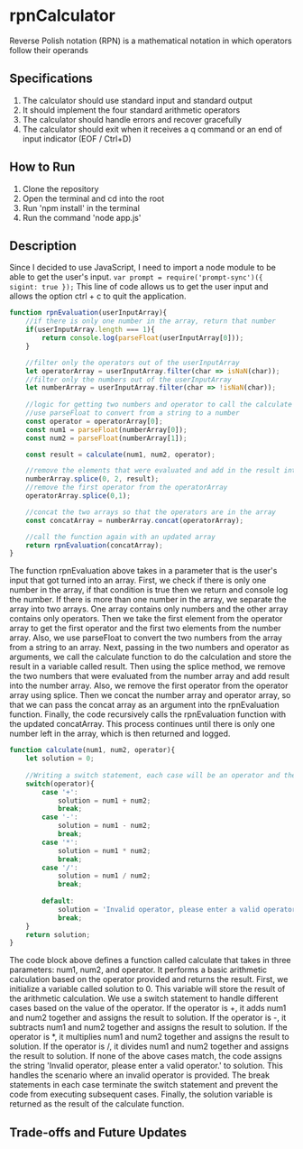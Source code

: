 # rpnCalculator

Reverse Polish notation (RPN) is a mathematical notation in which operators follow their operands

## Specifications
1. The calculator should use standard input and standard output
2. It should implement the four standard arithmetic operators
3. The calculator should handle errors and recover gracefully
4. The calculator should exit when it receives a q command or an end of input indicator (EOF / Ctrl+D)

## How to Run
1. Clone the repository
2. Open the terminal and cd into the root
3. Run 'npm install' in the terminal
4. Run the command 'node app.js'

## Description
Since I decided to use JavaScript, I need to import a node module to be able to get the user's input. `var prompt = require('prompt-sync')({ sigint: true });` This line of code allows us to get the user input and allows the option ctrl + c to quit the application.

```js
function rpnEvaluation(userInputArray){
    //if there is only one number in the array, return that number
    if(userInputArray.length === 1){
        return console.log(parseFloat(userInputArray[0]));
    }

    //filter only the operators out of the userInputArray
    let operatorArray = userInputArray.filter(char => isNaN(char));
    //filter only the numbers out of the userInputArray
    let numberArray = userInputArray.filter(char => !isNaN(char));
    
    //logic for getting two numbers and operator to call the calculate function goes here
    //use parseFloat to convert from a string to a number
    const operator = operatorArray[0];
    const num1 = parseFloat(numberArray[0]);
    const num2 = parseFloat(numberArray[1]);

    const result = calculate(num1, num2, operator);

    //remove the elements that were evaluated and add in the result into the array
    numberArray.splice(0, 2, result);
    //remove the first operator from the operatorArray
    operatorArray.splice(0,1);

    //concat the two arrays so that the operators are in the array
    const concatArray = numberArray.concat(operatorArray);

    //call the function again with an updated array
    return rpnEvaluation(concatArray);
}
```
The function rpnEvaluation above takes in a parameter that is the user's input that got turned into an array. First, we check if there is only one number in the array, if that condition is true then we return and console log the number. If there is more than one number in the array, we separate the array into two arrays. One array contains only numbers and the other array contains only operators. Then we take the first element from the operator array to get the first operator and the first two elements from the number array. Also, we use parseFloat to convert the two numbers from the array from a string to an array. Next, passing in the two numbers and operator as arguments, we call the calculate function to do the calculation and store the result in a variable called result. Then using the splice method, we remove the two numbers that were evaluated from the number array and add result into the number array. Also, we remove the first operator from the operator array using splice. Then we concat the number array and operator array, so that we can pass the concat array as an argument into the rpnEvaluation function. Finally, the code recursively calls the rpnEvaluation function with the updated concatArray. This process continues until there is only one number left in the array, which is then returned and logged.

```js
function calculate(num1, num2, operator){
    let solution = 0;
    
    //Writing a switch statement, each case will be an operator and the default will throw an error for an invalid operator
    switch(operator){
        case '+':
            solution = num1 + num2;
            break;
        case '-':
            solution = num1 - num2;
            break;
        case '*':
            solution = num1 * num2;
            break;
        case '/':
            solution = num1 / num2;
            break;
    
        default:
            solution = 'Invalid operator, please enter a valid operator.';
            break;
    }
    return solution;
} 
```
The code block above defines a function called calculate that takes in three parameters: num1, num2, and operator. It performs a basic arithmetic calculation based on the operator provided and returns the result. First, we initialize a variable called solution to 0. This variable will store the result of the arithmetic calculation. We use a switch statement to handle different cases based on the value of the operator. If the operator is +, it adds num1 and num2 together and assigns the result to solution. If the operator is -, it subtracts num1 and num2 together and assigns the result to solution. If the operator is *, it multiplies num1 and num2 together and assigns the result to solution. If the operator is /, it divides num1 and num2 together and assigns the result to solution. If none of the above cases match, the code assigns the string 'Invalid operator, please enter a valid operator.' to solution. This handles the scenario where an invalid operator is provided. The break statements in each case terminate the switch statement and prevent the code from executing subsequent cases. Finally, the solution variable is returned as the result of the calculate function.
## Trade-offs and Future Updates